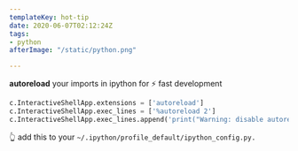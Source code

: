 ```yaml
---
templateKey: hot-tip
date: 2020-06-07T02:12:24Z
tags:
- python
afterImage: "/static/python.png"

---
```

**autoreload** your imports in ipython for ⚡ fast development

``` python
c.InteractiveShellApp.extensions = ['autoreload']
c.InteractiveShellApp.exec_lines = ['%autoreload 2']
c.InteractiveShellApp.exec_lines.append('print("Warning: disable autoreload in ipython_config.py to improve performance.")')
```
👆 add this to your `~/.ipython/profile_default/ipython_config.py.`